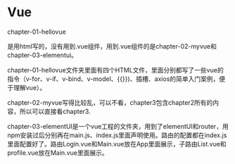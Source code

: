 # Vue

chapter-01-hellovue

是用html写的，没有用到.vue组件，用到.vue组件的是chapter-02-myvue和chapter-03-elementui。

chapter-01-hellovue文件夹里面有四个HTML文件，里面分别都写了一些vue的指令（v-for、v-if、v-bind、v-model、{{}})、插槽、axios的简单入门案例，便于理解vue）。

chapter-02-myvue写得比较乱，可以不看，chapter3包含chapter2所有的内容，所以可以直接看chapter3.

chapter-03-elementUI是一个vue工程的文件夹，用到了elementUI和router，用npm安装过后分别再在main.js、index.js里面声明使用。路由的配置都在index.js里面配置好了。路由Login.vue和Main.vue放在App里面展示，子路由List.vue和profile.vue放在Main.vue里面展示。
